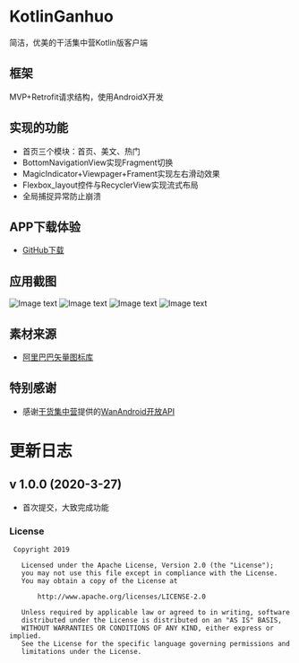# KotlinGanhuo
简洁，优美的干活集中营Kotlin版客户端

## 框架
MVP+Retrofit请求结构，使用AndroidX开发

## 实现的功能
- 首页三个模块：首页、美文、热门
- BottomNavigationView实现Fragment切换
- MagicIndicator+Viewpager+Frament实现左右滑动效果
- Flexbox_layout控件与RecyclerView实现流式布局
- 全局捕捉异常防止崩溃

## APP下载体验
- [GitHub下载](https://github.com/robertchar/KotlinGanhuo/blob/master/app/release/app-release.apk?raw=true)

## 应用截图

![Image text](https://i.postimg.cc/28Hdqy4W/1.png)
![Image text](https://i.postimg.cc/4xqz502N/2.png)
![Image text](https://i.postimg.cc/43cpF1jv/3.png)
![Image text](https://i.postimg.cc/wvdDKmdC/4.png)


## 素材来源
- [阿里巴巴矢量图标库](http://www.iconfont.cn/)

## 特别感谢
- 感谢[干货集中营](https://gank.io/)提供的[WanAndroid开放API](https://gank.io/api)


# 更新日志

## v 1.0.0 (2020-3-27)

- 首次提交，大致完成功能


### License
```
 Copyright 2019     
  
   Licensed under the Apache License, Version 2.0 (the "License");
   you may not use this file except in compliance with the License.
   You may obtain a copy of the License at 
 
       http://www.apache.org/licenses/LICENSE-2.0 

   Unless required by applicable law or agreed to in writing, software
   distributed under the License is distributed on an "AS IS" BASIS,
   WITHOUT WARRANTIES OR CONDITIONS OF ANY KIND, either express or implied.
   See the License for the specific language governing permissions and
   limitations under the License.
```
